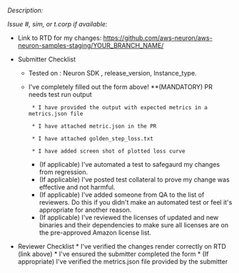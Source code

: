 
*Description:*

*Issue #, sim, or t.corp if available:*

* Link to RTD for my changes: https://github.com/aws-neuron/aws-neuron-samples-staging/YOUR_BRANCH_NAME/

* Submitter Checklist        
    * Tested on : Neuron SDK <version>, release_version, Instance_type.
    *  I've completely filled out the form above!
       **(MANDATORY) PR needs test run output
        
            * I have provided the output with expected metrics in a metrics.json file
       
            * I have attached metric.json in the PR

            * I have attached golden_step_loss.txt
       
            * I have added screen shot of plotted loss curve
       
        *  (If applicable) I've automated a test to safegaurd my changes from regression.
        *  (If applicable) I've posted test collateral to prove my change was effective and not harmful.
        *  (If applicable) I've added someone from QA to the list of reviewers. Do this if you didn't make an automated test or feel it's appropriate for another reason.
        *  (If applicable) I've reviewed the licenses of updated and new binaries and their dependencies to make sure all licenses are on the pre-approved Amazon license list.
* Reviewer Checklist
        *  I've verified the changes render correctly on RTD (link above)
        *  I've ensured the submitter completed the form
        *  (If appropriate) I've verified the metrics.json file provided by the submitter





